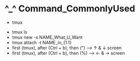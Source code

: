# ^_^ Command_CommonlyUsed
+ tmux
* tmux ls
* tmux new -s NAME_What_U_Want
* tmux attach -t NAME_in_{1.1}
* first (tmux), after (Ctrl + b), then (") --> ↑ & ↓ screen
* first (tmux), after (Ctrl + b), then (%) --> ← & → screen
